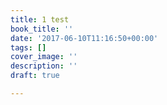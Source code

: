 ```yaml
---
title: 1 test
book_title: ''
date: '2017-06-10T11:16:50+00:00'
tags: []
cover_image: ''
description: ''
draft: true

---
```

